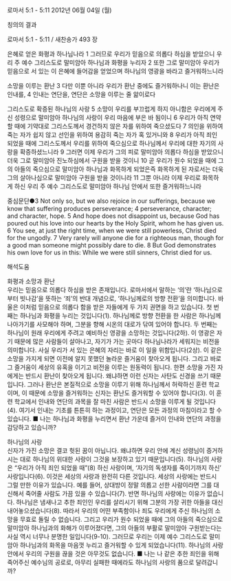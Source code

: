 로마서 5:1 - 5:11 
2012년 06월 04일 (월)

칭의의 결과



로마서 5:1 - 5:11 / 새찬송가 493 장


은혜로 얻은 화평과 하나님나라
1 그러므로 우리가 믿음으로 의롭다 하심을 받았으니 우리 주 예수 그리스도로 말미암아 하나님과 화평을 누리자 2 또한 그로 말미암아 우리가 믿음으로 서 있는 이 은혜에 들어감을 얻었으며 하나님의 영광을 바라고 즐거워하느니라

소망을 이루는 환난
3 다만 이뿐 아니라 우리가 환난 중에도 즐거워하나니 이는 환난은 인내를, 4 인내는 연단을, 연단은 소망을 이루는 줄 앎이로다

그리스도로 확증된 하나님의 사랑
5 소망이 우리를 부끄럽게 하지 아니함은 우리에게 주신 성령으로 말미암아 하나님의 사랑이 우리 마음에 부은 바 됨이니 6 우리가 아직 연약할 때에 기약대로 그리스도께서 경건하지 않은 자를 위하여 죽으셨도다 7 의인을 위하여 죽는 자가 쉽지 않고 선인을 위하여 용감히 죽는 자가 혹 있거니와 8 우리가 아직 죄인 되었을 때에 그리스도께서 우리를 위하여 죽으심으로 하나님께서 우리에 대한 자기의 사랑을 확증하셨느니라 9 그러면 이제 우리가 그의 피로 말미암아 의롭다 하심을 받았으니 더욱 그로 말미암아 진노하심에서 구원을 받을 것이니 10 곧 우리가 원수 되었을 때에 그의 아들의 죽으심으로 말미암아 하나님과 화목하게 되었은즉 화목하게 된 자로서는 더욱 그의 살아나심으로 말미암아 구원을 받을 것이니라 11 그뿐 아니라 이제 우리로 화목하게 하신 우리 주 예수 그리스도로 말미암아 하나님 안에서 또한 즐거워하느니라

중심문단●3 Not only so, but we also rejoice in our sufferings, because we know that suffering produces perseverance; 4 perseverance, character; and character, hope. 5 And hope does not disappoint us, because God has poured out his love into our hearts by the Holy Spirit, whom he has given us. 6 You see, at just the right time, when we were still powerless, Christ died for the ungodly. 7 Very rarely will anyone die for a righteous man, though for a good man someone might possibly dare to die. 8 But God demonstrates his own love for us in this: While we were still sinners, Christ died for us.

해석도움





화평과 소망과 환난  
우리는 믿음으로 의롭다 하심을 받은 존재입니다. 로마서에서 말하는 ‘의’란 ‘하나님으로부터 빗나감’을 뜻하는 ‘죄’의 반대 개념으로, ‘하나님께로의 방향 전환’을 의미합니다. 바울은 이처럼 믿음으로 의롭다 함을 받은 자들에게 두 가지 권면을 하고 있습니다. 첫 번째는 하나님과 화평을 누리는 것입니다(1). 하나님께로 방향 전환을 한 사람은 하나님께 나아가기를 사모해야 하며, 그분을 향해 시온의 대로가 닦여 있어야 합니다. 두 번째는 하나님이 원래 우리에게 주려고 예비하신 영광을 소망하는 것입니다(2하). 이 영광은 자기 때문에 많은 사람들이 살아나고, 자기가 가는 곳마다 하나님나라가 세워지는 비전을 의미합니다. 사실 우리가 서 있는 은혜의 자리는 바로 이 일을 위함입니다(2상). 이 같은 소망을 가지게 되면 이전에 알지 못했던 놀라운 즐거움이 찾아오게 됩니다. 그리고 바로 그 즐거움이 세상의 유혹을 이기고 비전을 이루는 원동력이 됩니다. 한편 소망을 가진 자에게는 반드시 환난이 찾아오게 됩니다. 왜냐하면 이런 신자는 사탄도 신경을 쓰기 때문입니다. 그러나 환난은 본질적으로 소망을 이루기 위해 하나님께서 허락하신 훈련 학교이며, 이 때문에 소망을 즐거워하는 신자는 환난도 즐거워할 수 있어야 합니다(3). 이 훈련 학교에서 인내와 연단의 과목을 잘 마친 사람은 반드시 소망을 이루게 될 것입니다(4). 여기서 인내는 기초를 튼튼히 하는 과정이고, 연단은 모든 과정의 마침이라고 할 수 있습니다.
■ 나는 하나님과 화평을 누리면서 환난 가운데 즐거이 인내와 연단의 과정을 감당하고 있습니까?

하나님의 사랑  
신자가 가진 소망은 결코 헛된 꿈이 아닙니다. 왜냐하면 우리 안에 계신 성령님이 증거하시는 대로 하나님의 위대한 사랑이 그것을 보장하고 있기 때문입니다(5). 하나님의 사랑은 “우리가 아직 죄인 되었을 때”(8) 하신 사랑이며, ‘자기의 독생자를 죽이기까지 하신’ 사랑입니다(6). 이것은 세상의 사랑과 완전히 다른 것입니다. 세상의 사랑에는 반드시 그럴 만한 이유가 있습니다. 예를 들어, 상대방이 정말 의롭고 선한 사람이라면 그를 대신해서 죽어줄 사람도 가끔 있을 수 있습니다(7). 반면 하나님의 사랑에는 이유가 없습니다. 하나님은 냄새나고 추한 죄인인 우리를 살리시기 위해 그분의 가장 귀한 아들을 대신 내어놓으셨습니다(8). 따라서 우리의 어떤 부족함이나 죄도 우리에게 주신 하나님의 소망을 무효로 돌릴 수 없습니다. 그리고 우리가 원수 되었을 때에 그의 아들의 죽으심으로 말미암아 하나님과의 화해가 이루어졌다면, 그의 아들의 부활로 말미암아 구원받는다는 사실 역시 너무나 분명한 일입니다(9-10). 그러므로 우리는 이제 예수 그리스도로 말미암아 하나님과의 화목을 마음껏 누리고 즐거워할 수 있게 되었습니다(11). 하나님의 사랑 안에서 우리의 구원을 끊을 것은 아무것도 없습니다.
■ 나는 나 같은 추한 죄인을 위해 죽어주신 예수님의 공로로, 아무리 실패한 때에라도 하나님의 사랑의 품으로 달려갑니까?
